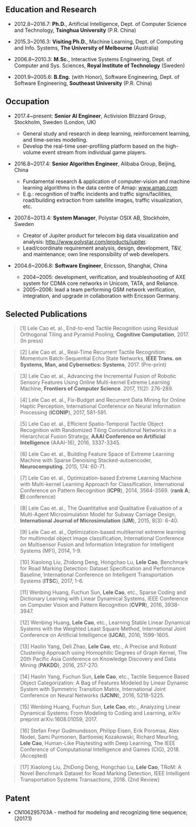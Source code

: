 ## Education and Research

-   2012.8\~2016.7: **Ph.D.**, Artificial Intelligence, Dept. of Computer Science and Technology, **Tsinghua University** (P.R. China)

-   2015.3\~2016.3: **Visiting Ph.D.**, Machine Learning, Dept. of Computing and Info. Systems, **The University of Melbourne** (Australia)

-   2006.8\~2010.3: **M.Sc.**, Interactive Systems Engineering, Dept. of Computer and Sys. Sciences, **Royal Institute of Technology** (Sweden)

-   2001.9\~2005.6: **B.Eng.** (with Honor), Software Engineering, Dept. of Software Engineering, **Southeast University** (P.R. China)

## Occupation

- 2017.4\~present: **Senior AI Engineer**, Activision Blizzard Group, Stockholm, Sweden (London, UK)
  - General study and research in deep learning, reinforcement learning, and time-series modelling.
  - Develop the real-time user-profiling platform based on the high-volume event stream from individual game players.

- 2016.8\~2017.4: **Senior Algorithm Engineer**, Alibaba Group, Beijing, China
  - Fundamental research & application of computer-vision and machine learning algorithms in the data centre of Amap: www.amap.com
  - E.g.: recognition of traffic incidents and traffic signs/facilities, road/building extraction from satellite images, traffic visualization, etc.

- 2007.6\~2013.4: **System Manager**, Polystar OSIX AB, Stockholm, Sweden
  - Creator of Jupiter product for telecom big data visualization and analysis: http://www.polystar.com/products/jupiter. 
  - Lead/coordinate requirement analysis, design, development, T&V, and maintenance; own line responsibility of web developers.

- 2004.6\~2006.8: **Software Engineer**, Ericsson, Shanghai, China
  - 2004\~2005: development, verification, and troubleshooting of AXE system for CDMA core networks in Unicom, TATA, and Reliance.
  - 2005\~2006: lead a team performing GSM network verification, integration, and upgrade in collaboration with Ericsson Germany.

## Selected Publications

>\[1\] Lele Cao et. al., End-to-end Tactile Recognition using Residual
Orthogonal Tiling and Pyramid Pooling, **Cognitive Computation**, 2017.
(In press)

>\[2\] Lele Cao et. al., Real-Time Recurrent Tactile Recognition:
Momentum Batch-Sequential Echo State Networks, **IEEE Trans. on Systems,
Man, and Cybernetics: Systems**, 2017. (Pre-print)

>\[3\] Lele Cao et. al., Advancing the Incremental Fusion of Robotic
Sensory Features Using Online Multi-kernel Extreme Learning Machine,
**Frontiers of Computer Science**. 2017, 11(2): 276-289.

>\[4\] Lele Cao et. al., Fix-Budget and Recurrent Data Mining for Online
Haptic Perception, International Conference on Neural Information
Processing (**ICONIP**), 2017, 581-591.

>\[5\] Lele Cao et. al., Efficient Spatio-Temporal Tactile Object
Recognition with Randomized Tiling Convolutional Networks in a
Hierarchical Fusion Strategy, **AAAI Conference on Artificial
Intelligence** (AAAI-16), 2016, 3337-3345.

>\[6\] Lele Cao et. al., Building Feature Space of Extreme Learning
Machine with Sparse Denoising Stacked-autoencoder, **Neurocomputing**.
2015, 174: 60-71.

>\[7\] Lele Cao et. al., Optimization-based Extreme Learning Machine with
Multi-kernel Learning Approach for Classification, International
Conference on Pattern Recognition (**ICPR**), 2014, 3564-3569. (**rank
A**; **EI** conference)

>\[8\] Lele Cao et. al., The Quantitative and Qualitative Evaluation of a
Multi-Agent Microsimulation Model for Subway Carriage Design,
**International Journal of Microsimulation** (**IJM**), 2015, 8(3):
6-40.

>\[9\] Lele Cao et. al., Optimization-based multikernel extreme learning
for multimodal object image classification, International Conference on
Multisensor Fusion and Information Integration for Intelligent Systems
(MFI), 2014, 1-9.

>\[10\] Xiaolong Liu, Zhidong Deng, Hongchao Lu, **Lele Cao**, Benchmark for
Road Marking Detection: Dataset Specification and Performance Baseline,
International Conference on Intelligent Transportation Systems
(**ITSC**), 2017, 1-6.

>\[11\] Wenbing Huang, Fuchun Sun, **Lele Cao**, etc., Sparse Coding and
Dictionary Learning with Linear Dynamical Systems, IEEE Conference on
Computer Vision and Pattern Recognition (**CVPR**), 2016, 3938-3947.

>\[12\] Wenbing Huang, **Lele Cao**, etc., Learning Stable Linear
Dynamical Systems with the Weighted Least Square Method, International
Joint Conference on Artificial Intelligence (**IJCAI**), 2016,
1599-1605.

>\[13\] Haolin Yang, Deli Zhao, **Lele Cao**, etc., A Precise and Robust
Clustering Approach using Homophilic Degrees of Graph Kernel, The 20th
Pacific Asia Conference on Knowledge Discovery and Data Mining
(**PAKDD**), 2016, 257-270.

>\[14\] Haolin Yang, Fuchun Sun, **Lele Cao**, etc., Tactile Sequence
Based Object Categorization: A Bag of Features Modeled by Linear Dynamic
System with Symmetric Transition Matrix, International Joint Conference
on Neural Networks (**IJCNN**), 2016, 5218-5225.

>\[15\] Wenbing Huang, Fuchun Sun, **Lele Cao**, etc., Analyzing Linear
Dynamical Systems: From Modeling to Coding and Learning, arXiv preprint arXiv:1608.01059, 2017.

>\[16\] Stefan Freyr Gudmundsson, Philipp Eisen, Erik Poromaa, Alex Nodet, Sami Purmonen, Bartlomiej Kozakowski, Richard Meurling, **Lele Cao**, Human-Like Playtesting with Deep Learning, The IEEE Conference of Computational Intelligence and Games (CIG), 2018. (Accepted)

>\[17\] Xiaolong Liu, ZhiDong Deng, Hongchao Lu, **Lele Cao**, TRoM: A Novel Benchmark Dataset for Road Marking Detection, IEEE Intelligent Transportation Systems Transactions, 2018. (2nd Review)


## Patent
- CN106295703A - method for modeling and recognizing time sequence;
(2017.1)
